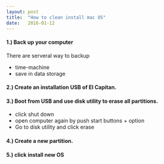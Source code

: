 ```yaml
---
layout: post
title:  "How to clean install mac OS"
date:   2016-01-12
---
```


#### 1.) Back up your computer

There are serveral way to backup

- time-machine
- save in data storage

#### 2.) Create an installation USB of El Capitan.

#### 3.) Boot from USB and use disk utility to erase all partitions.

- click shut down
- open computer again by push start buttons + option
- Go to disk utility and click erase

#### 4.) Create a new partition.

#### 5.) click install new OS

<img src="{{ '/assets/img/clean.jpg' | prepend: site.baseurl }}" alt="">
